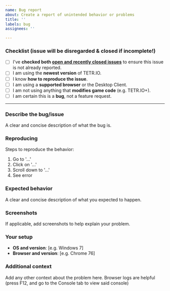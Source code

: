 ```yaml
---
name: Bug report
about: Create a report of unintended behavior or problems
title: ''
labels: bug
assignees: ''

---
```


### Checklist (issue will be disregarded & closed if incomplete!)
<!-- ＝＝＝＝＝＝＝＝＝＝＝＝＝＝＝＝＝＝＝＝＝＝＝＝＝＝＝＝＝＝＝ -->
<!-- ＷＡＲＮＩＮＧ　ＷＡＲＮＩＮＧ　ＷＡＲＮＩＮＧ　ＷＡＲＮＩＮＧ -->
<!-- IF THE BELOW CHECKLIST IS NOT COMPLETE YOUR ISSUE WILL BE CLOSED -->

- [ ] I've **checked both [open and recently closed issues](https://github.com/tetrio/issues/issues?q=is%3Aissue)** to ensure this issue is not already reported.
- [ ] I am using the **newest version** of TETR.IO.
- [ ] I know **how to reproduce the issue**.
- [ ] I am using a **supported browser** or the Desktop Client.
- [ ] I am not using anything that **modifies game code** (e.g. TETR.IO+).
- [ ] I am certain this is a **bug**, not a feature request.

-----

### Describe the bug/issue
A clear and concise description of what the bug is.

### Reproducing
Steps to reproduce the behavior:
1. Go to '...'
2. Click on '...'
3. Scroll down to '...'
4. See error

### Expected behavior
A clear and concise description of what you expected to happen.

### Screenshots
If applicable, add screenshots to help explain your problem.

### Your setup
 - **OS and version**: [e.g. Windows 7]
 - **Browser and version**: [e.g. Chrome 76]

### Additional context
Add any other context about the problem here. Browser logs are helpful (press F12, and go to the Console tab to view said console)
